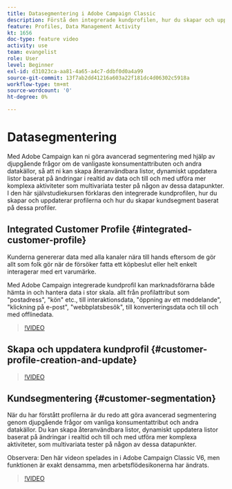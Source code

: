 ```yaml
---
title: Datasegmentering i Adobe Campaign Classic
description: Förstå den integrerade kundprofilen, hur du skapar och uppdaterar profilerna och hur du skapar kundsegment baserat på dessa profiler.
feature: Profiles, Data Management Activity
kt: 1656
doc-type: feature video
activity: use
team: evangelist
role: User
level: Beginner
exl-id: d31023ca-aa81-4a65-a4c7-ddbf0d0a4a99
source-git-commit: 13f7ab2dd41216a603a22f181dc4d06302c5918a
workflow-type: tm+mt
source-wordcount: '0'
ht-degree: 0%

---
```


# Datasegmentering

Med Adobe Campaign kan ni göra avancerad segmentering med hjälp av djupgående frågor om de vanligaste konsumentattributen och andra datakällor, så att ni kan skapa återanvändbara listor, dynamiskt uppdatera listor baserat på ändringar i realtid av data och till och med utföra mer komplexa aktiviteter som multivariata tester på någon av dessa datapunkter. I den här självstudiekursen förklaras den integrerade kundprofilen, hur du skapar och uppdaterar profilerna och hur du skapar kundsegment baserat på dessa profiler.

## Integrated Customer Profile {#integrated-customer-profile}

Kunderna genererar data med alla kanaler nära till hands eftersom de gör allt som folk gör när de försöker fatta ett köpbeslut eller helt enkelt interagerar med ert varumärke.

Med Adobe Campaign integrerade kundprofil kan marknadsförarna både hämta in och hantera data i stor skala. allt från profilattribut som &quot;postadress&quot;, &quot;kön&quot; etc., till interaktionsdata, &quot;öppning av ett meddelande&quot;, &quot;klickning på e-post&quot;, &quot;webbplatsbesök&quot;, till konverteringsdata och till och med offlinedata.

>[!VIDEO](https://video.tv.adobe.com/v/23629?quality=12&learn=on)

## Skapa och uppdatera kundprofil {#customer-profile-creation-and-update}

>[!VIDEO](https://video.tv.adobe.com/v/23632?quality=12&learn=on)

## Kundsegmentering  {#customer-segmentation}

När du har förstått profilerna är du redo att göra avancerad segmentering genom djupgående frågor om vanliga konsumentattribut och andra datakällor. Du kan skapa återanvändbara listor, dynamiskt uppdatera listor baserat på ändringar i realtid och till och med utföra mer komplexa aktiviteter, som multivariata tester på någon av dessa datapunkter.

Observera: Den här videon spelades in i Adobe Campaign Classic V6, men funktionen är exakt densamma, men arbetsflödesikonerna har ändrats.

>[!VIDEO](https://video.tv.adobe.com/v/23635?quality=12&learn=on)

